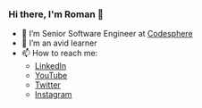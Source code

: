 ### Hi there, I'm Roman 👋

- 🚀 I’m Senior Software Engineer at [Codesphere](codesphere.cloud)
- 🌱 I’m an avid learner
- 📫 How to reach me:
  - [LinkedIn][linkedin]
  - [YouTube][youtube]
  - [Twitter][twitter]
  - [Instagram][instagram]



[twitter]: https://twitter.com/romfrolov
[youtube]: https://youtube.com/channel/UCviAzZdmxKY8YPYjnIqmmjg
[instagram]: https://instagram.com/romfrolov
[linkedin]: https://linkedin.com/in/romfrolov

